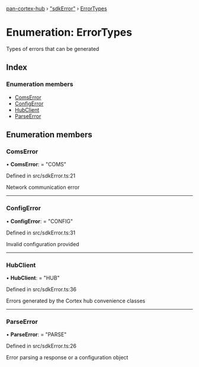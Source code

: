 [pan-cortex-hub](../README.md) › ["sdkError"](../modules/_sdkerror_.md) › [ErrorTypes](_sdkerror_.errortypes.md)

# Enumeration: ErrorTypes

Types of errors that can be generated

## Index

### Enumeration members

* [ComsError](_sdkerror_.errortypes.md#comserror)
* [ConfigError](_sdkerror_.errortypes.md#configerror)
* [HubClient](_sdkerror_.errortypes.md#hubclient)
* [ParseError](_sdkerror_.errortypes.md#parseerror)

## Enumeration members

###  ComsError

• **ComsError**: = "COMS"

Defined in src/sdkError.ts:21

Network communication error

___

###  ConfigError

• **ConfigError**: = "CONFIG"

Defined in src/sdkError.ts:31

Invalid configuration provided

___

###  HubClient

• **HubClient**: = "HUB"

Defined in src/sdkError.ts:36

Errors generated by the Cortex hub convenience classes

___

###  ParseError

• **ParseError**: = "PARSE"

Defined in src/sdkError.ts:26

Error parsing a response or a configuration object
